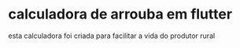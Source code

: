 # calculadora de arrouba em flutter
 esta calculadora foi criada para facilitar a vida do produtor rural
